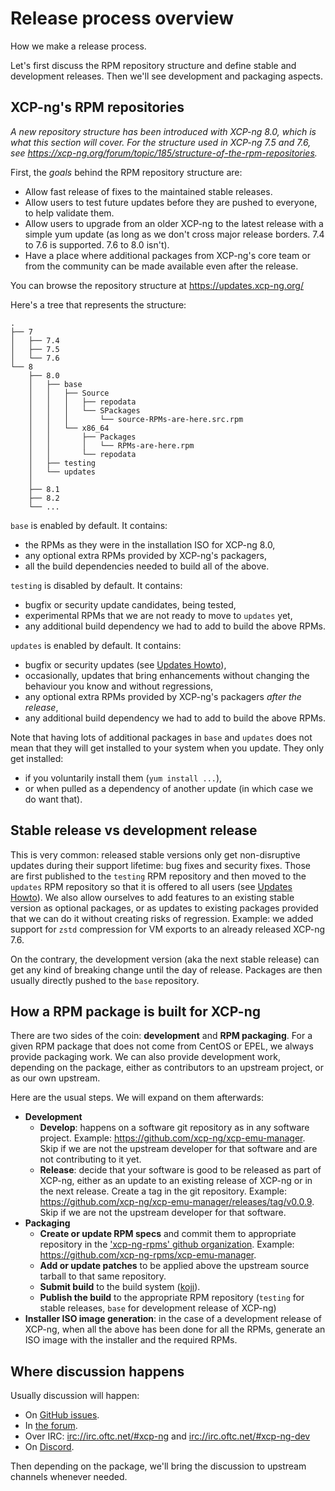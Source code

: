 # Release process overview

How we make a release process.

Let's first discuss the RPM repository structure and define stable and development releases. Then we'll see development and packaging aspects.

## XCP-ng's RPM repositories
*A new repository structure has been introduced with XCP-ng 8.0, which is what this section will cover. For the structure used in XCP-ng 7.5 and 7.6, see <https://xcp-ng.org/forum/topic/185/structure-of-the-rpm-repositories>.*

First, the *goals* behind the RPM repository structure are:
* Allow fast release of fixes to the maintained stable releases.
* Allow users to test future updates before they are pushed to everyone, to help validate them.
* Allow users to upgrade from an older XCP-ng to the latest release with a simple yum update (as long as we don't cross major release borders. 7.4 to 7.6 is supported. 7.6 to 8.0 isn't).
* Have a place where additional packages from XCP-ng's core team or from the community can be made available even after the release.

You can browse the repository structure at <https://updates.xcp-ng.org/>

Here's a tree that represents the structure:
```
.
├── 7
│   ├── 7.4
│   ├── 7.5
│   └── 7.6
└── 8
    ├── 8.0
    │   ├── base
    │   │   ├── Source
    │   │   │   ├── repodata
    │   │   │   └── SPackages
    │   │   │       └── source-RPMs-are-here.src.rpm
    │   │   └── x86_64
    │   │       ├── Packages
    │   │       │   └── RPMs-are-here.rpm
    │   │       └── repodata
    │   ├── testing
    │   └── updates
    │
    ├── 8.1
    ├── 8.2
    └── ...
```
`base` is enabled by default. It contains:
* the RPMs as they were in the installation ISO for XCP-ng 8.0,
* any optional extra RPMs provided by XCP-ng's packagers,
* all the build dependencies needed to build all of the above.

`testing` is disabled by default. It contains:
* bugfix or security update candidates, being tested,
* experimental RPMs that we are not ready to move to `updates` yet,
* any additional build dependency we had to add to build the above RPMs.

`updates` is enabled by default. It contains:
* bugfix or security updates (see [Updates Howto](../../../management/updates)),
* occasionally, updates that bring enhancements without changing the behaviour you know and without regressions,
* any optional extra RPMs provided by XCP-ng's packagers *after the release*,
* any additional build dependency we had to add to build the above RPMs.

Note that having lots of additional packages in `base` and `updates` does not mean that they will get installed to your system when you update. They only get installed:
* if you voluntarily install them (`yum install ...`),
* or when pulled as a dependency of another update (in which case we do want that).

## Stable release vs development release
This is very common: released stable versions only get non-disruptive updates during their support lifetime: bug fixes and security fixes. Those are first published to the `testing` RPM repository and then moved to the `updates` RPM repository so that it is offered to all users (see [Updates Howto](../../../management/updates)). We also allow ourselves to add features to an existing stable version as optional packages, or as updates to existing packages provided that we can do it without creating risks of regression. Example: we added support for `zstd` compression for VM exports to an already released XCP-ng 7.6.

On the contrary, the development version (aka the next stable release) can get any kind of breaking change until the day of release. Packages are then usually directly pushed to the `base` repository.

## How a RPM package is built for XCP-ng
There are two sides of the coin: **development** and **RPM packaging**. For a given RPM package that does not come from CentOS or EPEL, we always provide packaging work. We can also provide development work, depending on the package, either as contributors to an upstream project, or as our own upstream.

Here are the usual steps. We will expand on them afterwards:
* **Development**
  * **Develop**: happens on a software git repository as in any software project. Example: <https://github.com/xcp-ng/xcp-emu-manager>. Skip if we are not the upstream developer for that software and are not contributing to it yet.
  * **Release**: decide that your software is good to be released as part of XCP-ng, either as an update to an existing release of XCP-ng or in the next release. Create a tag in the git repository. Example: <https://github.com/xcp-ng/xcp-emu-manager/releases/tag/v0.0.9>. Skip if we are not the upstream developer for that software.
* **Packaging**
  * **Create or update RPM specs** and commit them to appropriate repository in the ['xcp-ng-rpms' github organization](https://github.com/xcp-ng-rpms/). Example: <https://github.com/xcp-ng-rpms/xcp-emu-manager>.
  * **Add or update patches** to be applied above the upstream source tarball to that same repository.
  * **Submit build** to the build system ([koji](https://koji.xcp-ng.org/)).
  * **Publish the build** to the appropriate RPM repository (`testing` for stable releases, `base` for development release of XCP-ng)
* **Installer ISO image generation**: in the case of a development release of XCP-ng, when all the above has been done for all the RPMs, generate an ISO image with the installer and the required RPMs.

## Where discussion happens
Usually discussion will happen:
* On [GitHub issues](https://github.com/xcp-ng/xcp/issues).
* In [the forum](https://xcp-ng.org/forum/).
* Over IRC: <irc://irc.oftc.net/#xcp-ng> and <irc://irc.oftc.net/#xcp-ng-dev>
* On [Discord](https://discord.gg/aNCR3yPaPn>).

Then depending on the package, we'll bring the discussion to upstream channels whenever needed.